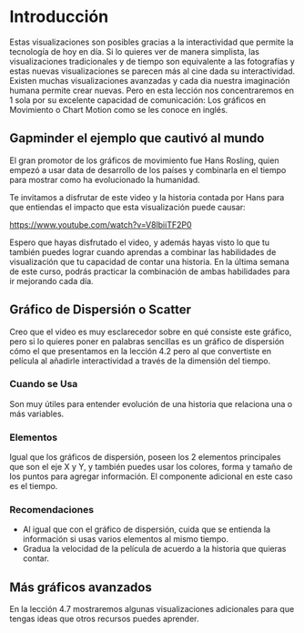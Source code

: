 ﻿# Introducción 
 
Estas visualizaciones son posibles gracias a la interactividad que permite la tecnología de hoy en día. Si lo quieres ver de manera simplista, las visualizaciones tradicionales y de tiempo
son equivalente a las fotografías y estas nuevas visualizaciones se parecen más al cine dada su interactividad. Existen muchas visualizaciones avanzadas y cada dia nuestra imaginación humana
permite crear nuevas. Pero en esta lección nos concentraremos en 1 sola por su excelente capacidad de comunicación: Los gráficos en Movimiento o Chart Motion como se les conoce en inglés. 

## Gapminder el ejemplo que cautivó al mundo

El gran promotor de los gráficos de movimiento fue Hans Rosling, quien empezó a usar data de desarrollo de los países y combinarla en el tiempo para mostrar como ha evolucionado la humanidad. 

Te invitamos a disfrutar de este video y la historia contada por Hans para que entiendas el impacto que esta visualización puede causar: 

https://www.youtube.com/watch?v=V8lbiiTF2P0

Espero que hayas disfrutado el video, y además hayas visto lo que tu también puedes lograr cuando aprendas a combinar las habilidades de visualización que tu capacidad de contar una historia. 
En la última semana de este curso, podrás practicar la combinación de ambas habilidades para ir mejorando cada día. 

## Gráfico de Dispersión o Scatter
Creo que el video es muy esclarecedor sobre en qué consiste este gráfico, pero si lo quieres poner en palabras sencillas es un gráfico de dispersión cómo el que presentamos en la lección 4.2 pero al 
que convertiste en película al añadirle interactividad a través de la dimensión del tiempo. 

### Cuando se Usa
Son muy útiles para entender evolución de una historia que relaciona una o más variables. 

### Elementos
Igual que los gráficos de dispersión, poseen los 2 elementos principales que son el eje X y Y, y también puedes usar los colores, forma y tamaño de los puntos para agregar información. 
El componente adicional en este caso es el tiempo. 


### Recomendaciones
- Al igual que con el gráfico de dispersión, cuida que se entienda la información si usas varios elementos al mismo tiempo. 
- Gradua la velocidad de la película de acuerdo a la historia que quieras contar. 

## Más gráficos avanzados

En la lección 4.7 mostraremos algunas visualizaciones adicionales para que tengas ideas que otros recursos puedes aprender.
